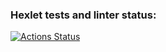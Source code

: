 ### Hexlet tests and linter status:
[![Actions Status](https://github.com/KsenosNick/java-project-78/actions/workflows/hexlet-check.yml/badge.svg)](https://github.com/KsenosNick/java-project-78/actions)